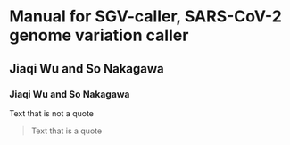 # Manual for SGV-caller, SARS-CoV-2 genome variation caller

## Jiaqi Wu and So Nakagawa
### Jiaqi Wu and So Nakagawa
Text that is not a quote
> Text that is a quote
